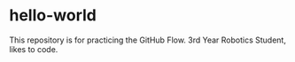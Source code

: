 # hello-world
This repository is for practicing the GitHub Flow.
3rd Year Robotics Student, likes to code.
